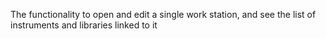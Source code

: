 The functionality to open and edit a single work station, and see the list of instruments and libraries linked to it